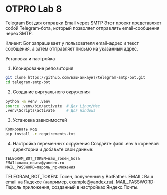 # OTPRO Lab 8

Telegram Bot для отправки Email через SMTP
Этот проект представляет собой Telegram-бота, который позволяет отправлять email-сообщения через SMTP.

Клиент: Бот запрашивает у пользователя email-адрес и текст сообщения, а затем отправляет письмо на указанный адрес.

Установка и настройка
1. Клонирование репозитория
```bash
git clone https://github.com/ваш-аккаунт/telegram-smtp-bot.git
cd telegram-smtp-bot
```
2. Создание виртуального окружения
```bash
python -m venv .venv
source .venv/bin/activate  # Для Linux/Mac
.venv\Scripts\activate     # Для Windows
```
3. Установка зависимостей
```bash
Копировать код
pip install -r requirements.txt
```
4. Настройка переменных окружения
Создайте файл .env в корневой директории и добавьте свои данные:

```env
TELEGRAM_BOT_TOKEN=ваш_токен_бота
EMAIL=ваша_почта@yandex.ru
MAIL_PASSWORD=пароль_приложения
```
TELEGRAM_BOT_TOKEN: Токен, полученный у BotFather.
EMAIL: Ваш email на Яндексе (например, example@yandex.ru).
MAIL_PASSWORD: Пароль приложения, созданный в настройках Яндекс.Почты.
